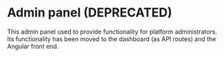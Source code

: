 # Admin panel (DEPRECATED)

This admin panel used to provide functionality for platform administrators. Its functionality has been moved to the dashboard (as API routes) and the Angular front end.

